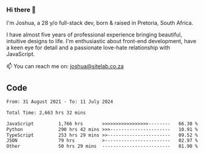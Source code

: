 ### Hi there 👋

I'm Joshua, a 28 y/o full-stack dev, born & raised in Pretoria, South Africa. 

I have almost five years of professional experience bringing beautiful, intuitive designs to life. I'm enthusiastic about front-end development, have a keen eye for detail and a passionate love-hate relationship with JavaScript.

📫 You can reach me on: joshua@sitelab.co.za

## **Code**

<!--START_SECTION:waka-->

```txt
From: 31 August 2021 - To: 11 July 2024

Total Time: 2,663 hrs 32 mins

JavaScript         1,766 hrs       >>>>>>>>>>>>>>>>>--------   66.30 %
Python             290 hrs 42 mins >>>----------------------   10.91 %
TypeScript         253 hrs 29 mins >>-----------------------   09.52 %
JSON               79 hrs          >------------------------   02.97 %
Other              50 hrs 29 mins  -------------------------   01.90 %
```

<!--END_SECTION:waka-->
